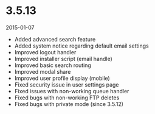 # 3.5.13

2015-01-07

- Added advanced search feature
- Added system notice regarding default email settings
- Improved logout handler
- Improved installer script (email handle)
- Improved basic search routing
- Improved modal share
- Improved user profile display (mobile)
- Fixed security issue in user settings page
- Fixed issues with non-working queue handler
- Fixed bugs with non-working FTP deletes
- Fixed bugs with private mode (since 3.5.12)
